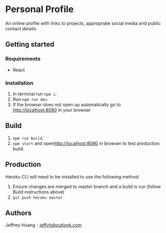 # Personal Profile

An online profile with links to projects, appropriate social media and public contact details.

## Getting started

### Requirements

- React

### Installation

1. In terminal run `npm i`.
2. Run `npm run dev`.
3. If the browser does not open up automatically go to [http://localhost:8080](http://localhost:8080) in your browser

## Build

1. `npm run build`.
2. `npm start` and open[http://localhost:8080](http://localhost:8080) in browser to test production build.

## Production

Heroku CLI will need to be installed to use the following method:

1. Ensure changes are merged to master branch and a build is run (follow Build instructions above)
2. `git push heroku master`

## Authors

Jeffrey Huang - jeffvh@outlook.com
